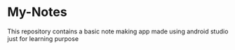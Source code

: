 # My-Notes
This repository contains a basic note making app made using android studio just for learning purpose

